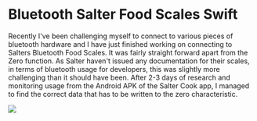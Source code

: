 # Bluetooth Salter Food Scales Swift

Recently I've been challenging myself to connect to various pieces of bluetooth hardware and I have just finished working on connecting to Salters Bluetooth Food Scales. It was fairly straight forward apart from the Zero function. As Salter haven't issued any documentation for their scales, in terms of bluetooth usage for developers, this was slightly more challenging than it should have been. After 2-3 days of research and monitoring usage from the Android APK of the Salter Cook app, I managed to find the correct data that has to be written to the zero characteristic. 

![](ezgif-6-3e4dc5693668.gif)
